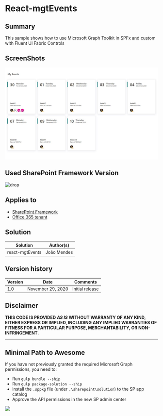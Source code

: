 # React-mgtEvents 

## Summary
This sample shows how to use Microsoft Graph Toolkit in SPFx and custom with Fluent UI Fabric Controls

## ScreenShots
 ![mgtEvents](./assets/mhtEvents.JPG)
 
## Used SharePoint Framework Version 
![drop](https://img.shields.io/badge/version-1.11.0-green.svg)

## Applies to

* [SharePoint Framework](https://docs.microsoft.com/sharepoint/dev/spfx/sharepoint-framework-overview)
* [Office 365 tenant](https://docs.microsoft.com/sharepoint/dev/spfx/set-up-your-development-environment)



## Solution

Solution|Author(s)
--------|---------
react-mgtEvents | João Mendes

## Version history

Version|Date|Comments
-------|----|--------
1.0|November 29, 2020|Initial release

## Disclaimer
**THIS CODE IS PROVIDED *AS IS* WITHOUT WARRANTY OF ANY KIND, EITHER EXPRESS OR IMPLIED, INCLUDING ANY IMPLIED WARRANTIES OF FITNESS FOR A PARTICULAR PURPOSE, MERCHANTABILITY, OR NON-INFRINGEMENT.**

---

## Minimal Path to Awesome

If you have not previously granted the required Microsoft Graph permissions, you need to:

- Run `gulp bundle --ship`
- Run `gulp package-solution --ship`
- Install the `.sppkg` file (under `.\sharepoint\solution`) to the SP app catalog
- Approve the API permissions in the new SP admin center


<img src="https://telemetry.sharepointpnp.com/sp-dev-fx-webparts/samples/react-mgtEvents" />
